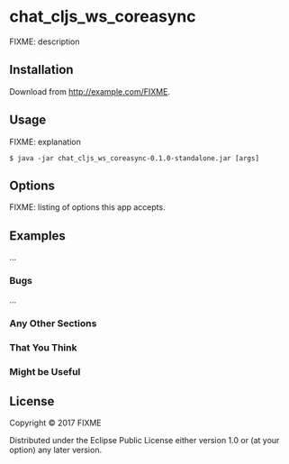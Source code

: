 # chat_cljs_ws_coreasync

FIXME: description

## Installation

Download from http://example.com/FIXME.

## Usage

FIXME: explanation

    $ java -jar chat_cljs_ws_coreasync-0.1.0-standalone.jar [args]

## Options

FIXME: listing of options this app accepts.

## Examples

...

### Bugs

...

### Any Other Sections
### That You Think
### Might be Useful

## License

Copyright © 2017 FIXME

Distributed under the Eclipse Public License either version 1.0 or (at
your option) any later version.
